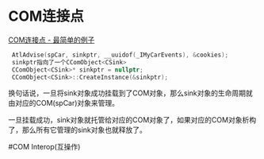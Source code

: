 # COM连接点

[COM连接点 - 最简单的例子](https://blog.csdn.net/zj510/article/details/39056097)

```cpp
 AtlAdvise(spCar, sinkptr, __uuidof(_IMyCarEvents), &cookies);
 sinkptr指向了一个CComObject<CSink>
 CComObject<CSink>* sinkptr = nullptr;  
 CComObject<CSink>::CreateInstance(&sinkptr);
```

换句话说，一旦将sink对象成功挂载到了COM对象，那么sink对象的生命周期就由对应的COM\(spCar\)对象来管理。

一旦挂载成功，sink对象就托管给对应的COM对象了，如果对应的COM对象析构了，那么所有它管理的sink对象也就释放了。


#COM Interop(互操作)



